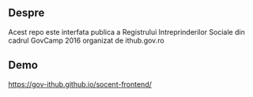 ## Despre
Acest repo este interfata publica a Registrului Intreprinderilor Sociale din cadrul GovCamp 2016 organizat de ithub.gov.ro
## Demo
https://gov-ithub.github.io/socent-frontend/
